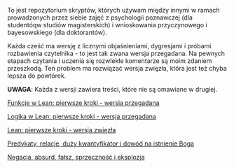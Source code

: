 To jest repozytorium skryptów, których używam między innymi w ramach prowadzonych przez siebie zajęć
z psychologii poznawczej (dla studentóqw studiów magisterskich) i wnioskowania przyczynowego i
bayesowskiego (dla doktorantów).

Każda cześć ma wersję z licznymi objaśnieniami, dygresjami i próbami rozbawienia czytelnika - to
jest tak zwana wersja przegadana. Na pewnych etapach czytania i uczenia się rozwlekłe komentarze są
moim zdaniem przeszkodą. Ten problem ma rozwiązać wersja zwięzła, która jest też chyba lepsza do
powtórek.

**UWAGA**: Każda z wersji zawiera treści, które nie są omawiane w drugiej.

[Funkcje w Lean: pierwsze kroki - wersja przegadana](./Lean_dla_psychologow_1.md)

[Logika w Lean: pierwsze kroki - wersja przegadana](./Lean_dla_psychologow_2.md)

[Lean: pierwsze kroki - wersja zwięzła](./Lean_dla_psychologow_1z.md)

[Predykaty, relacje, duży kwantyfikator i dowód na istnienie Boga](./Matematyka_dla_psychologow_1.md)

[Negacja, absurd, fałsz, sprzeczność i eksplozja](./Matematyka_dla_psychologow_2.md)
